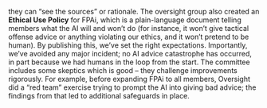 they can “see the sources” or rationale. The oversight group also created an **Ethical Use Policy** for FPAi, which is a plain-language document telling members what the AI will and won’t do (for instance, it won’t give tactical offense advice or anything violating our ethics, and it won’t pretend to be human). By publishing this, we’ve set the right expectations. Importantly, we’ve avoided any major incident; no AI advice catastrophe has occurred, in part because we had humans in the loop from the start. The committee includes some skeptics which is good – they challenge improvements rigorously. For example, before expanding FPAi to all members, Oversight did a “red team” exercise trying to prompt the AI into giving bad advice; the findings from that led to additional safeguards in place.
